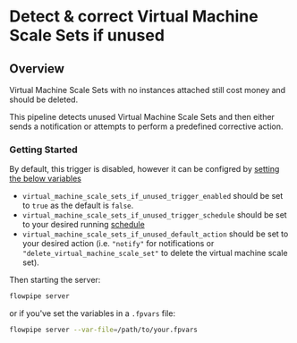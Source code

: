 # Detect & correct Virtual Machine Scale Sets if unused

## Overview

Virtual Machine Scale Sets with no instances attached still cost money and should be deleted.

This pipeline detects unused Virtual Machine Scale Sets and then either sends a notification or attempts to perform a predefined corrective action.

### Getting Started

By default, this trigger is disabled, however it can be configred by [setting the below variables](https://flowpipe.io/docs/build/mod-variables#passing-input-variables)
- `virtual_machine_scale_sets_if_unused_trigger_enabled` should be set to `true` as the default is `false`.
- `virtual_machine_scale_sets_if_unused_trigger_schedule` should be set to your desired running [schedule](https://flowpipe.io/docs/flowpipe-hcl/trigger/schedule#more-examples)
- `virtual_machine_scale_sets_if_unused_default_action` should be set to your desired action (i.e. `"notify"` for notifications or `"delete_virtual_machine_scale_set"` to delete the virtual machine scale set).

Then starting the server:
```sh
flowpipe server
```

or if you've set the variables in a `.fpvars` file:
```sh
flowpipe server --var-file=/path/to/your.fpvars
```